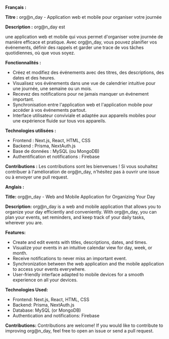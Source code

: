 **Français :**

**Titre :** org@n_day - Application web et mobile pour organiser votre journée

**Description :**
org@n_day est

 une application web et mobile qui vous permet d'organiser votre journée de manière efficace et pratique. Avec org@n_day, vous pouvez planifier vos événements, définir des rappels et garder une trace de vos tâches quotidiennes, où que vous soyez.

**Fonctionnalités :**
- Créez et modifiez des événements avec des titres, des descriptions, des dates et des heures.
- Visualisez vos événements dans une vue de calendrier intuitive pour une journée, une semaine ou un mois.
- Recevez des notifications pour ne jamais manquer un événement important.
- Synchronisation entre l'application web et l'application mobile pour accéder à vos événements partout.
- Interface utilisateur conviviale et adaptée aux appareils mobiles pour une expérience fluide sur tous vos appareils.

**Technologies utilisées :**
- Frontend : Next.js, React, HTML, CSS
- Backend : Prisma, NextAuth.js
- Base de données : MySQL (ou MongoDB)
- Authentification et notifications : Firebase

**Contributions :**
Les contributions sont les bienvenues ! Si vous souhaitez contribuer à l'amélioration de org@n_day, n'hésitez pas à ouvrir une issue ou à envoyer une pull request.

**Anglais :**

**Title:** org@n_day - Web and Mobile Application for Organizing Your Day

**Description:**
org@n_day is a web and mobile application that allows you to organize your day efficiently and conveniently. With org@n_day, you can plan your events, set reminders, and keep track of your daily tasks, wherever you are.

**Features:**
- Create and edit events with titles, descriptions, dates, and times.
- Visualize your events in an intuitive calendar view for day, week, or month.
- Receive notifications to never miss an important event.
- Synchronization between the web application and the mobile application to access your events everywhere.
- User-friendly interface adapted to mobile devices for a smooth experience on all your devices.

**Technologies Used:**
- Frontend: Next.js, React, HTML, CSS
- Backend: Prisma, NextAuth.js
- Database: MySQL (or MongoDB)
- Authentication and notifications: Firebase

**Contributions:**
Contributions are welcome! If you would like to contribute to improving org@n_day, feel free to open an issue or send a pull request.